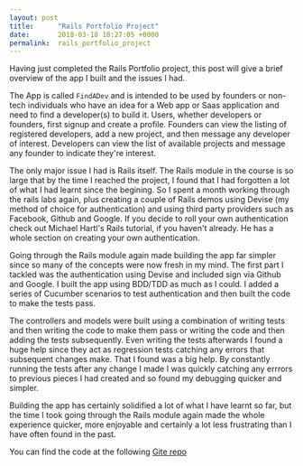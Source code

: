 ```yaml
---
layout: post
title:      "Rails Portfolio Project"
date:       2018-03-18 18:27:05 +0000
permalink:  rails_portfolio_project
---
```



Having just completed the Rails Portfolio project, this post will give a brief overview of the app I built and the issues I had.

The App is called `FindADev` and is intended to be used by founders or non-tech individuals who have an idea for a Web app or Saas application and need to find a developer(s) to build it. Users, whether developers or founders, first signup and create a profile. Founders can view the listing of registered developers, add a new project, and then message any developer of interest. Developers can view the list of available projects and message any founder to indicate they're interest.

The only major issue I had is Rails itself. The Rails module in the course is so large that by the time I reached the project, I found that I had forgotten a lot of what I had learnt since the begining. So I spent a month working through the rails labs again, plus creating a couple of Rails demos using Devise (my method of choice for authentication) and using third party providers such as Facebook, Github and Google. If you decide to roll your own authentication check out Michael Hartl's Rails tutorial, if you haven't already. He has a whole section on creating your own authentication.

Going through the Rails module again made building the app far simpler since so many of the concepts were now fresh in my mind. The first part I tackled was the authentication using Devise and included sign via Github and Google. I built the app using BDD/TDD as much as I could. I added a series of Cucumber scenarios to test authentication and then built the code to make the tests pass. 

The controllers and models were built using a combination of writing tests and then writing the code to make them pass or writing the code and then adding the tests subsequently.  Even writing the tests afterwards I found a huge help since they act as regression tests catching any errors that subsequent changes make. That I found was a big help. By constantly running the tests after any change I made I was quickly catching any errrors to previous pieces I had created and so found my debugging quicker and simpler.

Building the app has certainly solidified a lot of what I have learnt so far, but the time I took going through the Rails module again made the whole experience quicker, more enjoyable and certainly a lot less frustrating than I have often found in the past.

You can find the code at the following [Gite repo](https://github.com/theBoyMo/Find-A-Dev)
